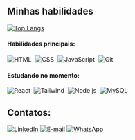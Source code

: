 ## Minhas habilidades

[![Top Langs](https://github-readme-stats.vercel.app/api/top-langs/?username=BrunoSantana1&layout=donut&title_color=FFFFFF&text_color=FFFFFF&bg_color=000000&border_color=44475a)](https://github.com/BrunoSantana1/github-readme-stats)

#### Habilidades principais:

![HTML](https://img.shields.io/badge/HTML5-E34F26?style=for-the-badge&logo=html5&logoColor=white)&nbsp;
![CSS](https://img.shields.io/badge/CSS3-1572B6?style=for-the-badge&logo=css3&logoColor=white)&nbsp;
![JavaScript](https://img.shields.io/badge/JavaScript-F7DF1E?style=for-the-badge&logo=javascript&logoColor=black)&nbsp;
![Git](https://img.shields.io/badge/GIT-E44C30?style=for-the-badge&logo=git&logoColor=white)&nbsp;

#### Estudando no momento:

![React](https://img.shields.io/badge/React-20232A?style=for-the-badge&logo=react&logoColor=61DAFB)&nbsp;
![Tailwind](https://img.shields.io/badge/Tailwind_CSS-38B2AC?style=for-the-badge&logo=tailwind-css&logoColor=white)&nbsp;
![Node js](https://img.shields.io/badge/Node%20js-339933?style=for-the-badge&logo=nodedotjs&logoColor=white)&nbsp;
![MySQL](https://img.shields.io/badge/MySQL-005C84?style=for-the-badge&logo=mysql&logoColor=white)&nbsp;

## Contatos:

<div>
<a href="https://www.linkedin.com/in/bruno-santana-artismo-b90773293/" target="_blank"> <img src="https://img.shields.io/badge/-LinkedIn-%230077B5?style=for-the-badge&logo=linkedin&logoColor=white" alt="LinkedIn"></a>
<a href="mailto:brunosantanaartismo555@gmail.com" target="_blank"> <img src="https://img.shields.io/badge/-Gmail-%23333?style=for-the-badge&logo=gmail&logoColor=white" alt="E-mail"></a>
<a href="https://wa.me/5547992260695" target="_blank"> <img src="https://img.shields.io/badge/-WhatsApp-25D366?style=for-the-badge&logo=whatsapp&logoColor=white" alt="WhatsApp"></a>
</div>

